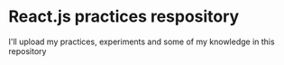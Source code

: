 # React.js practices respository

I'll upload my practices, experiments and some of my knowledge in this repository
